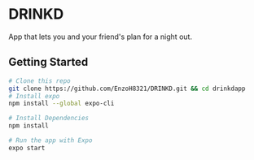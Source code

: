 # DRINKD
App that lets you and your friend's plan for a night out. 


<h2>Getting Started</h2>

```bash
# Clone this repo
git clone https://github.com/EnzoH8321/DRINKD.git && cd drinkdapp
# Install expo
npm install --global expo-cli

# Install Dependencies
npm install

# Run the app with Expo
expo start
```
